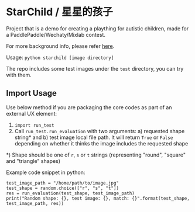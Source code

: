 # StarChild / 星星的孩子

Project that is a demo for creating a plaything for autistic children, made for a PaddlePaddle/Wechaty/Mixlab contest.

For more background info, please refer [here](https://www.linkedin.com/pulse/part-1-baby-steps-applied-computer-vision-training-autistic-pan).

Usage: `python starchild [image directory]`

The repo includes some test images under the `test` directory, you can try with them.

## Import Usage

Use below method if you are packaging the core codes as part of an external UX element:

1. `import run_test`
2. Call `run_test.run_evaluation` with two arguments: a) requested shape string* and b) test image local file path. It will return `True` or `False` depending on whether it thinks the image includes the requested shape

*) Shape should be one of `r`, `s` or `t` strings (representing "round", "square" and "triangle" shapes)

Example code snippet in python:

    test_image_path = "/home/path/to/image.jpg"
    test_shape = random.choice(["r", "s", "t"])
    res = run_evaluation(test_shape, test_image_path)
    print("Random shape: {}, test image: {}, match: {}".format(test_shape, test_image_path, res))
